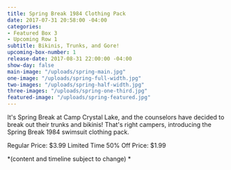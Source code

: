 ```yaml
---
title: Spring Break 1984 Clothing Pack
date: 2017-07-31 20:58:00 -04:00
categories:
- Featured Box 3
- Upcoming Row 1
subtitle: Bikinis, Trunks, and Gore!
upcoming-box-number: 1
release-date: 2017-08-31 22:00:00 -04:00
show-day: false
main-image: "/uploads/spring-main.jpg"
one-image: "/uploads/spring-full-width.jpg"
two-images: "/uploads/spring-half-width.jpg"
three-images: "/uploads/spring-one-third.jpg"
featured-image: "/uploads/spring-featured.jpg"
---
```


It's Spring Break at Camp Crystal Lake, and the counselors have decided to break out their trunks and bikinis! That's right campers, introducing the Spring Break 1984 swimsuit clothing pack.

Regular Price: $3.99
Limited Time 50% Off Price: $1.99


*(content and timeline subject to change) * 
       